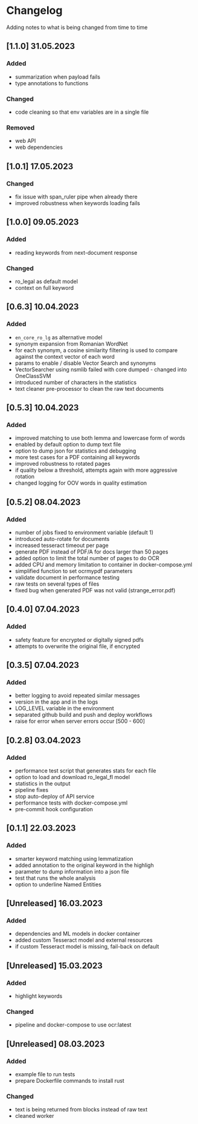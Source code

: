# Changelog
Adding notes to what is being changed from time to time

## [1.1.0] 31.05.2023
### Added
- summarization when payload fails
- type annotations to functions
### Changed
- code cleaning so that env variables are in a single file
### Removed
- web API
- web dependencies

## [1.0.1] 17.05.2023
### Changed
- fix issue with span_ruler pipe when already there
- improved robustness when keywords loading fails

## [1.0.0] 09.05.2023
### Added
- reading keywords from next-document response
### Changed
- ro_legal as default model
- context on full keyword


## [0.6.3] 10.04.2023
### Added
- `en_core_ro_lg` as alternative model
- synonym expansion from Romanian WordNet
- for each synonym, a cosine similarity filtering is used to compare against the context vector of each word
- params to enable / disable Vector Search and synonyms
- VectorSearcher using nsmlib failed with core dumped - changed into OneClassSVM
- introduced number of characters in the statistics
- text cleaner pre-processor to clean the raw text documents



## [0.5.3] 10.04.2023
### Added
- improved matching to use both lemma and lowercase form of words
- enabled by default option to dump text file
- option to dump json for statistics and debugging
- more test cases for a PDF containing all keywords
- improved robustness to rotated pages
- if quality below a threshold, attempts again with more aggressive rotation
- changed logging for OOV words in quality estimation


## [0.5.2] 08.04.2023
### Added
- number of jobs fixed to environment variable (default 1)
- introduced auto-rotate for documents
- increased tesseract timeout per page
- generate PDF instead of PDF/A for docs larger than 50 pages
- added option to limit the total number of pages to do OCR
- added CPU and memory limitation to container in docker-compose.yml
- simplified function to set ocrmypdf parameters
- validate document in performance testing
- raw tests on several types of files
- fixed bug when generated PDF was not valid (strange_error.pdf)

## [0.4.0] 07.04.2023
### Added
- safety feature for encrypted or digitally signed pdfs
- attempts to overwrite the original file, if encrypted

## [0.3.5] 07.04.2023
### Added
- better logging to avoid repeated similar messages
- version in the app and in the logs
- LOG_LEVEL variable in the environment
- separated github build and push and deploy workflows
- raise for error when server errors occur [500 - 600]

## [0.2.8] 03.04.2023
### Added
- performance test script that generates stats for each file
- option to load and download ro_legal_fl model
- statistics in the output
- pipeline fixes
- stop auto-deploy of API service
- performance tests with docker-compose.yml
- pre-commit hook configuration


## [0.1.1] 22.03.2023
### Added
- smarter keyword matching using lemmatization
- added annotation to the original keyword in the highligh
- parameter to dump information into a json file
- test that runs the whole analysis
- option to underline Named Entities


## [Unreleased] 16.03.2023
### Added
- dependencies and ML models in docker container
- added custom Tesseract model and external resources
- if custom Tesseract model is missing, fail-back on default


## [Unreleased] 15.03.2023
### Added
- highlight keywords
### Changed
- pipeline and docker-compose to use ocr:latest


## [Unreleased] 08.03.2023
### Added
- example file to run tests
- prepare Dockerfile commands to install rust
### Changed
- text is being returned from blocks instead of raw text
- cleaned worker
